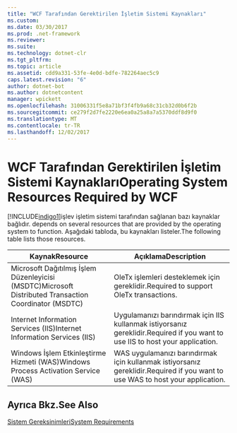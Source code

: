 ```yaml
---
title: "WCF Tarafından Gerektirilen İşletim Sistemi Kaynakları"
ms.custom: 
ms.date: 03/30/2017
ms.prod: .net-framework
ms.reviewer: 
ms.suite: 
ms.technology: dotnet-clr
ms.tgt_pltfrm: 
ms.topic: article
ms.assetid: cdd9a331-53fe-4e0d-bdfe-782264aec5c9
caps.latest.revision: "6"
author: dotnet-bot
ms.author: dotnetcontent
manager: wpickett
ms.openlocfilehash: 31006331f5e8a71bf3f4fb9a68c31cb32d0b6f2b
ms.sourcegitcommit: ce279f2d7fe2220e6ea0a25a8a7a5370ddf8d9f0
ms.translationtype: MT
ms.contentlocale: tr-TR
ms.lasthandoff: 12/02/2017
---
```

# <a name="operating-system-resources-required-by-wcf"></a><span data-ttu-id="55de4-102">WCF Tarafından Gerektirilen İşletim Sistemi Kaynakları</span><span class="sxs-lookup"><span data-stu-id="55de4-102">Operating System Resources Required by WCF</span></span>
[!INCLUDE[indigo1](../../../includes/indigo1-md.md)]<span data-ttu-id="55de4-103">işlev işletim sistemi tarafından sağlanan bazı kaynaklar bağlıdır.</span><span class="sxs-lookup"><span data-stu-id="55de4-103"> depends on several resources that are provided by the operating system to function.</span></span> <span data-ttu-id="55de4-104">Aşağıdaki tabloda, bu kaynakları listeler.</span><span class="sxs-lookup"><span data-stu-id="55de4-104">The following table lists those resources.</span></span>  
  
|<span data-ttu-id="55de4-105">Kaynak</span><span class="sxs-lookup"><span data-stu-id="55de4-105">Resource</span></span>|<span data-ttu-id="55de4-106">Açıklama</span><span class="sxs-lookup"><span data-stu-id="55de4-106">Description</span></span>|  
|--------------|-----------------|  
|<span data-ttu-id="55de4-107">Microsoft Dağıtılmış İşlem Düzenleyicisi (MSDTC)</span><span class="sxs-lookup"><span data-stu-id="55de4-107">Microsoft Distributed Transaction Coordinator (MSDTC)</span></span>|<span data-ttu-id="55de4-108">OleTx işlemleri desteklemek için gereklidir.</span><span class="sxs-lookup"><span data-stu-id="55de4-108">Required to support OleTx transactions.</span></span>|  
|<span data-ttu-id="55de4-109">Internet Information Services (IIS)</span><span class="sxs-lookup"><span data-stu-id="55de4-109">Internet Information Services (IIS)</span></span>|<span data-ttu-id="55de4-110">Uygulamanızı barındırmak için IIS kullanmak istiyorsanız gereklidir.</span><span class="sxs-lookup"><span data-stu-id="55de4-110">Required if you want to use IIS to host your application.</span></span>|  
|<span data-ttu-id="55de4-111">Windows İşlem Etkinleştirme Hizmeti (WAS)</span><span class="sxs-lookup"><span data-stu-id="55de4-111">Windows Process Activation Service (WAS)</span></span>|<span data-ttu-id="55de4-112">WAS uygulamanızı barındırmak için kullanmak istiyorsanız gereklidir.</span><span class="sxs-lookup"><span data-stu-id="55de4-112">Required if you want to use WAS to host your application.</span></span>|  
  
## <a name="see-also"></a><span data-ttu-id="55de4-113">Ayrıca Bkz.</span><span class="sxs-lookup"><span data-stu-id="55de4-113">See Also</span></span>  
 [<span data-ttu-id="55de4-114">Sistem Gereksinimleri</span><span class="sxs-lookup"><span data-stu-id="55de4-114">System Requirements</span></span>](../../../docs/framework/wcf/wcf-system-requirements.md)
